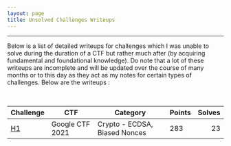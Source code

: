 ```yaml
---
layout: page
title: Unsolved Challenges Writeups
---
```

<hr/>

<!-- ![Crypto Writeups Main Page](/assets/img/cryptoWriteupImages/ecdsa.png) -->

Below is a list of detailed writeups for challenges which I was unable to solve during the duration of a CTF but rather much after (by acquiring fundamental and foundational knowledge). Do note that a lot of these writeups are incomplete and will be updated over the course of many months or to this day as they act as my notes for certain types of challenges. Below are the writeups :

<br/>

| Challenge | CTF | Category | Points | Solves | 
| ------------- | --- | ------- | --- | ---: |
| <a href="ttps://angmar2722.github.io/CTFwriteups/UnsolvedChallengesList/2021/google2021/H1/H1googleCTF2021" target="_blank">H1</a> | Google CTF 2021 | Crypto - ECDSA, Biased Nonces | 283 | 23 | 
